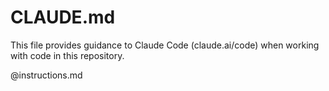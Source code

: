 # CLAUDE.md

This file provides guidance to Claude Code (claude.ai/code) when working with code in this repository.

@instructions.md
